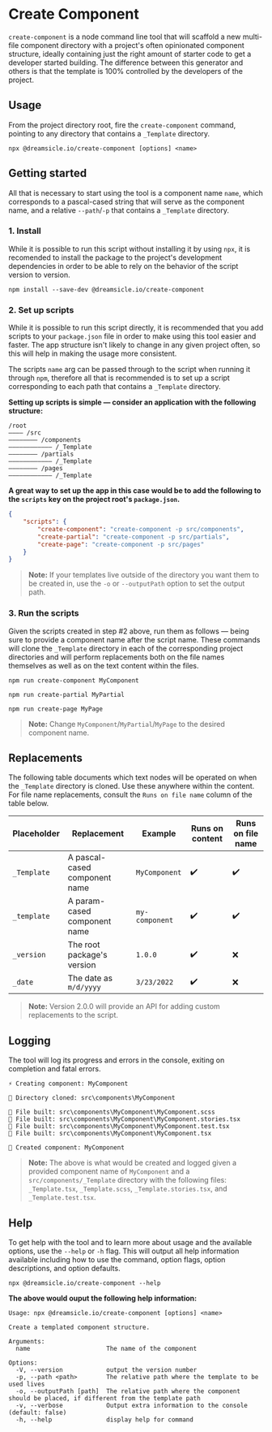 # Create Component

`create-component` is a node command line tool that will scaffold a new multi-file component directory with a project's often opinionated component structure, ideally containing just the right amount of starter code to get a developer started building. The difference between this generator and others is that the template is 100% controlled by the developers of the project.

## Usage

From the project directory root, fire the `create-component` command, pointing to any directory that contains a `_Template` directory.

``` 
npx @dreamsicle.io/create-component [options] <name>
```

## Getting started

All that is necessary to start using the tool is a component name `name`, which corresponds to a pascal-cased string that will serve as the component name, and a relative `--path`/`-p` that contains a `_Template` directory.

### 1. Install

While it is possible to run this script without installing it by using `npx`, it is recomended to install the package to the project's development dependencies in order to be able to rely on the behavior of the script version to version.

```shell
npm install --save-dev @dreamsicle.io/create-component
```

### 2. Set up scripts

While it is possible to run this script directly, it is recommended that you add scripts to your `package.json` file in order to make using this tool easier and faster. The app structure isn't likely to change in any given project often, so this will help in making the usage more consistent.

The scripts `name` arg can be passed through to the script when running it through `npm`, therefore all that is recommended is to set up a script corresponding to each path that contains a `_Template` directory.

**Setting up scripts is simple ― consider an application with the following structure:**

```
/root
―――― /src
―――――――― /components
―――――――――――― /_Template
―――――――― /partials
―――――――――――― /_Template
―――――――― /pages
―――――――――――― /_Template
```

**A great way to set up the app in this case would be to add the following to the `scripts` key on the project root's `package.json`.**

```json
{
	"scripts": {
		"create-component": "create-component -p src/components",
		"create-partial": "create-component -p src/partials",
		"create-page": "create-component -p src/pages"
	}
}
```

> **Note:** If your templates live outside of the directory you want them to be created in, use the `-o` or `--outputPath` option to set the output path.

### 3. Run the scripts

Given the scripts created in step #2 above, run them as follows ― being sure to provide a component name after the script name. These commands will clone the `_Template` directory in each of the corresponding project directories and will perform replacements both on the file names themselves as well as on the text content within the files.

```shell
npm run create-component MyComponent
```
```shell
npm run create-partial MyPartial
```
```shell
npm run create-page MyPage
```

> **Note:** Change `MyComponent`/`MyPartial`/`MyPage` to the desired component name.

## Replacements

The following table documents which text nodes will be operated on when the `_Template` directory is cloned. Use these anywhere within the content. For file name replacements, consult the `Runs on file name` column of the table below.

| Placeholder   | Replacement                     | Example           | Runs on content   | Runs on file name |
| ------------- | ------------------------------- | ----------------- | ----------------- | ----------------- |
| `_Template`   | A pascal-cased component name   | `MyComponent`     | ✔️                | ✔️               |
| `_template`   | A param-cased component name    | `my-component`    | ✔️                | ✔️               |
| `_version`    | The root package's version      | `1.0.0`           | ✔️                | ❌               |
| `_date`       | The date as `m/d/yyyy`          | `3/23/2022`       | ✔️                | ❌               |

> **Note:** Version 2.0.0 will provide an API for adding custom replacements to the script.

## Logging

The tool will log its progress and errors in the console, exiting on completion and fatal errors.

```
⚡ Creating component: MyComponent

📁 Directory cloned: src\components\MyComponent

🔨 File built: src\components\MyComponent\MyComponent.scss
🔨 File built: src\components\MyComponent\MyComponent.stories.tsx
🔨 File built: src\components\MyComponent\MyComponent.test.tsx
🔨 File built: src\components\MyComponent\MyComponent.tsx

🎉 Created component: MyComponent
```

> **Note:** The above is what would be created and logged given a provided component name of `MyComponent` and a `src/components/_Template` directory with the following files: `_Template.tsx`, `_Template.scss`, `_Template.stories.tsx`, and `_Template.test.tsx`.

## Help 

To get help with the tool and to learn more about usage and the available options, use the `--help` or `-h` flag. This will output all help information available including how to use the command, option flags, option descriptions, and option defaults.

```shell
npx @dreamsicle.io/create-component --help
```

**The above would ouput the following help information:**

```
Usage: npx @dreamsicle.io/create-component [options] <name>

Create a templated component structure.

Arguments:
  name                     The name of the component

Options:
  -V, --version            output the version number
  -p, --path <path>        The relative path where the template to be used lives
  -o, --outputPath [path]  The relative path where the component should be placed, if different from the template path
  -v, --verbose            Output extra information to the console (default: false)
  -h, --help               display help for command
```
